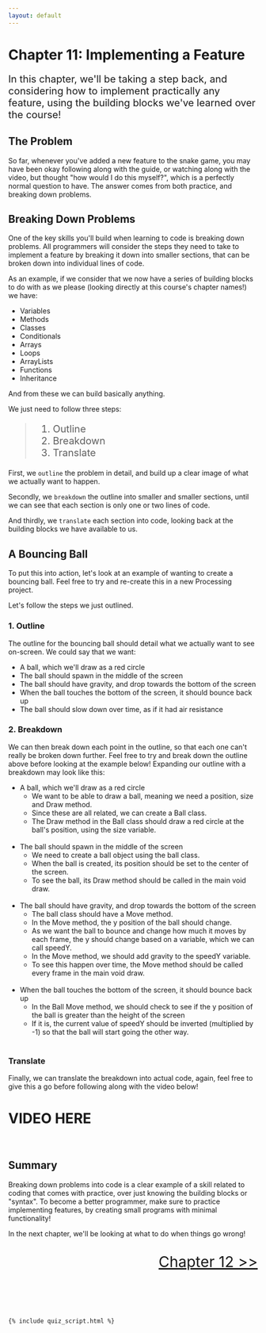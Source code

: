 ```yaml
---
layout: default
---
```


<h1>Chapter 11: Implementing a Feature</h1>
<p style="font-size:20px">
In this chapter, we'll be taking a step back, and considering how to implement practically any feature, using the building blocks we've learned over the course!
</p>

<h2>The Problem</h2>
So far, whenever you've added a new feature to the snake game, you may have been okay following along with the guide, or watching along with the video, but thought "how would I do this myself?", which is a perfectly normal question to have. The answer comes from both practice, and breaking down problems.

<h2 id="breaking_down_problems">Breaking Down Problems</h2>
One of the key skills you'll build when learning to code is breaking down problems. All programmers will consider the steps they need to take to implement a feature by breaking it down into smaller sections, that can be broken down into individual lines of code.

As an example, if we consider that we now have a series of building blocks to do with as we please (looking directly at this course's chapter names!) we have:
<ul>
<li>Variables</li>
<li>Methods</li>
<li>Classes</li>
<li>Conditionals</li>
<li>Arrays</li>
<li>Loops</li>
<li>ArrayLists</li>
<li>Functions</li>
<li>Inheritance</li>
</ul>

And from these we can build basically anything.

We just need to follow three steps:
<blockquote style="font-size:20px">
<ol>
<li>Outline</li>
<li>Breakdown</li>
<li>Translate</li>
</ol>
</blockquote>

First, we `outline` the problem in detail, and build up a clear image of what we actually want to happen.


Secondly, we `breakdown` the outline into smaller and smaller sections, until we can see that each section is only one or two lines of code.


And thirdly, we `translate` each section into code, looking back at the building blocks we have available to us.

<h2 id="a_bouncing_ball">A Bouncing Ball</h2>
To put this into action, let's look at an example of wanting to create a bouncing ball. Feel free to try and re-create this in a new Processing project.


Let's follow the steps we just outlined.

<h3>1. Outline</h3>
The outline for the bouncing ball should detail what we actually want to see on-screen.
We could say that we want:
<ul>
<li>A ball, which we'll draw as a red circle</li>
<li>The ball should spawn in the middle of the screen</li>
<li>The ball should have gravity, and drop towards the bottom of the screen</li>
<li>When the ball touches the bottom of the screen, it should bounce back up</li>
<li>The ball should slow down over time, as if it had air resistance</li>
</ul>

<h3>2. Breakdown</h3>
We can then break down each point in the outline, so that each one can't really be broken down further. Feel free to try and break down the outline above before looking at the example below!
Expanding our outline with a breakdown may look like this:
<ul>
<li>A ball, which we'll draw as a red circle
    <ul>
        <li>We want to be able to draw a ball, meaning we need a position, size and Draw method.</li>
        <li>Since these are all related, we can create a Ball class.</li>
        <li>The Draw method in the Ball class should draw a red circle at the ball's position, using the size variable.</li>
    <br></ul>
</li>
<li>The ball should spawn in the middle of the screen
    <ul>
        <li>We need to create a ball object using the ball class.</li>
        <li>When the ball is created, its position should be set to the center of the screen.</li>
        <li>To see the ball, its Draw method should be called in the main void draw.</li>
    <br></ul>
</li>
<li>The ball should have gravity, and drop towards the bottom of the screen
    <ul>
        <li>The ball class should have a Move method.</li>
        <li>In the Move method, the y position of the ball should change.</li>
        <li>As we want the ball to bounce and change how much it moves by each frame, the y should change based on a variable, which we can call speedY.</li>
        <li>In the Move method, we should add gravity to the speedY variable.
        <li>To see this happen over time, the Move method should be called every frame in the main void draw.</li>
    <br></ul>
</li>
<li>When the ball touches the bottom of the screen, it should bounce back up
<ul>
        <li>In the Ball Move method, we should check to see if the y position of the ball is greater than the height of the screen</li>
        <li>If it is, the current value of speedY should be inverted (multiplied by -1) so that the ball will start going the other way.</li>
    <br>
    </ul>
</li>
</ul>

<h3>Translate</h3>
Finally, we can translate the breakdown into actual code, again, feel free to give this a go before following along with the video below!

<h1>VIDEO HERE</h1>


<br>
<h2>Summary</h2>
Breaking down problems into code is a clear example of a skill related to coding that comes with practice, over just knowing the building blocks or "syntax". To become a better programmer, make sure to practice implementing features, by creating small programs with minimal functionality!

In the next chapter, we'll be looking at what to do when things go wrong!

<p style="font-size: 30px; text-align: right;"><a href="./fixing_errors">Chapter 12 >></a></p>

<br>
<br>
<br>

	{% include quiz_script.html %}
